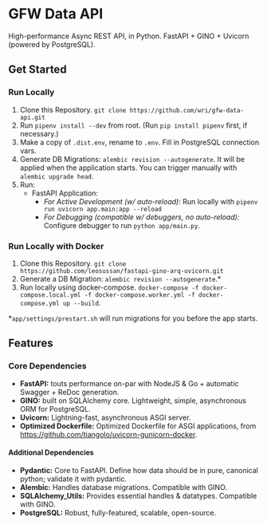 # GFW Data API
High-performance Async REST API, in Python. FastAPI + GINO + Uvicorn (powered by PostgreSQL).

## Get Started
### Run Locally

1. Clone this Repository. `git clone https://github.com/wri/gfw-data-api.git`
2. Run `pipenv install --dev` from root. (Run `pip install pipenv` first, if necessary.)
3. Make a copy of `.dist.env`, rename to `.env`. Fill in PostgreSQL connection vars.
4. Generate DB Migrations: `alembic revision --autogenerate`. It will be applied when the application starts. You can trigger manually with `alembic upgrade head`.
5. Run:
    - FastAPI Application:
        * _For Active Development (w/ auto-reload):_ Run locally with `pipenv run uvicorn app.main:app --reload `
        * _For Debugging (compatible w/ debuggers, no auto-reload):_ Configure debugger to run `python app/main.py`.

### Run Locally with Docker
1. Clone this Repository. `git clone https://github.com/leosussan/fastapi-gino-arq-uvicorn.git`
2. Generate a DB Migration: `alembic revision --autogenerate`.*
3. Run locally using docker-compose. `docker-compose -f docker-compose.local.yml -f docker-compose.worker.yml -f docker-compose.yml up --build`.

*`app/settings/prestart.sh` will run migrations for you before the app starts.

## Features
### Core Dependencies
* **FastAPI:** touts performance on-par with NodeJS & Go + automatic Swagger + ReDoc generation.
* **GINO:** built on SQLAlchemy core. Lightweight, simple, asynchronous ORM for PostgreSQL.
* **Uvicorn:** Lightning-fast, asynchronous ASGI server.
* **Optimized Dockerfile:** Optimized Dockerfile for ASGI applications, from https://github.com/tiangolo/uvicorn-gunicorn-docker.

#### Additional Dependencies
* **Pydantic:** Core to FastAPI. Define how data should be in pure, canonical python; validate it with pydantic.
* **Alembic:** Handles database migrations. Compatible with GINO.
* **SQLAlchemy_Utils:** Provides essential handles & datatypes. Compatible with GINO.
* **PostgreSQL:** Robust, fully-featured, scalable, open-source.
